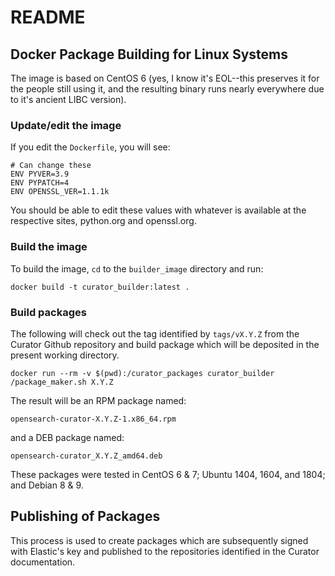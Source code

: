 # README

## Docker Package Building for Linux Systems

The image is based on CentOS 6 (yes, I know it's EOL--this preserves it
for the people still using it, and the resulting binary runs nearly everywhere due 
to it's ancient LIBC version).

### Update/edit the image

If you edit the `Dockerfile`, you will see:

```
# Can change these
ENV PYVER=3.9
ENV PYPATCH=4
ENV OPENSSL_VER=1.1.1k
```

You should be able to edit these values with whatever is available at the respective
sites, python.org and openssl.org.

### Build the image
To build the image, `cd` to the `builder_image` directory and run:

```
docker build -t curator_builder:latest .
```

### Build packages

The following will check out the tag identified by `tags/vX.Y.Z` from the Curator
Github repository and build package which will be deposited in the present working directory.

```
docker run --rm -v $(pwd):/curator_packages curator_builder /package_maker.sh X.Y.Z
```

The result will be an RPM package named:

```
opensearch-curator-X.Y.Z-1.x86_64.rpm
```

and a DEB package named:

```
opensearch-curator_X.Y.Z_amd64.deb
```

These packages were tested in CentOS 6 & 7; Ubuntu 1404, 1604, and 1804; and Debian 8 & 9.

## Publishing of Packages

This process is used to create packages which are subsequently signed with Elastic's key
and published to the repositories identified in the Curator documentation.
